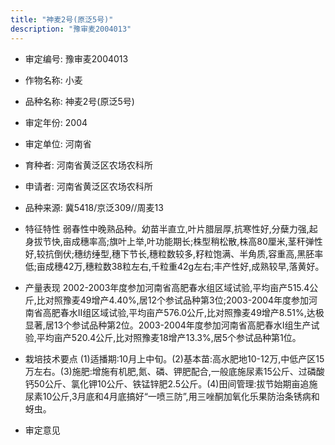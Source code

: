 ```yaml
---
title: "神麦2号(原泛5号)"
description: "豫审麦2004013"
---
```

* 审定编号:  豫审麦2004013

*  作物名称:  小麦

*  品种名称:  神麦2号(原泛5号)

*  审定年份:  2004

*  审定单位:  河南省

* 育种者:  河南省黄泛区农场农科所

*  申请者:  河南省黄泛区农场农科所

*  品种来源:  冀5418/京泛309//周麦13

*  特征特性
弱春性中晚熟品种。幼苗半直立,叶片腊层厚,抗寒性好,分蘖力强,起身拔节快,亩成穗率高;旗叶上举,叶功能期长;株型稍松散,株高80厘米,茎秆弹性好,较抗倒伏;穗纺缍型,穗下节长,穗粒数较多,籽粒饱满、半角质,容重高,黑胚率低;亩成穗42万,穗粒数38粒左右,千粒重42g左右;丰产性好,成熟较早,落黄好。

*  产量表现
2002-2003年度参加河南省高肥春水组区域试验,平均亩产515.4公斤,比对照豫麦49增产4.40%,居12个参试品种第3位;2003-2004年度参加河南省高肥春水Ⅱ组区域试验,平均亩产576.0公斤,比对照豫麦49增产8.51%,达极显著,居13个参试品种第2位。2003-2004年度参加河南省高肥春水Ⅰ组生产试验,平均亩产520.4公斤,比对照豫麦18增产13.3%,居5个参试品种第1位。

*  栽培技术要点
(1)适播期:10月上中旬。(2)基本苗:高水肥地10-12万,中低产区15万左右。(3)施肥:增施有机肥,氮、磷、钾肥配合,一般底施尿素15公斤、过磷酸钙50公斤、氯化钾10公斤、铁锰锌肥2.5公斤。(4)田间管理:拔节始期亩追施尿素10公斤,3月底和4月底搞好“一喷三防”,用三唑酮加氧化乐果防治条锈病和蚜虫。

*  审定意见


